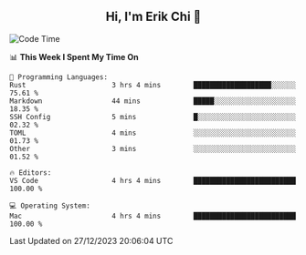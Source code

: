 <h2 align="center"> Hi, I'm Erik Chi 👋 </h2>

<table>
    
<!--START_SECTION:waka-->
![Code Time](http://img.shields.io/badge/Code%20Time-2%2C628%20hrs%2046%20mins-blue)

📊 **This Week I Spent My Time On** 

```text
💬 Programming Languages: 
Rust                     3 hrs 4 mins        ███████████████████░░░░░░   75.61 % 
Markdown                 44 mins             █████░░░░░░░░░░░░░░░░░░░░   18.35 % 
SSH Config               5 mins              █░░░░░░░░░░░░░░░░░░░░░░░░   02.32 % 
TOML                     4 mins              ░░░░░░░░░░░░░░░░░░░░░░░░░   01.73 % 
Other                    3 mins              ░░░░░░░░░░░░░░░░░░░░░░░░░   01.52 % 

🔥 Editors: 
VS Code                  4 hrs 4 mins        █████████████████████████   100.00 % 

💻 Operating System: 
Mac                      4 hrs 4 mins        █████████████████████████   100.00 % 
```


 Last Updated on 27/12/2023 20:06:04 UTC
<!--END_SECTION:waka-->
</td></tr>
</table>